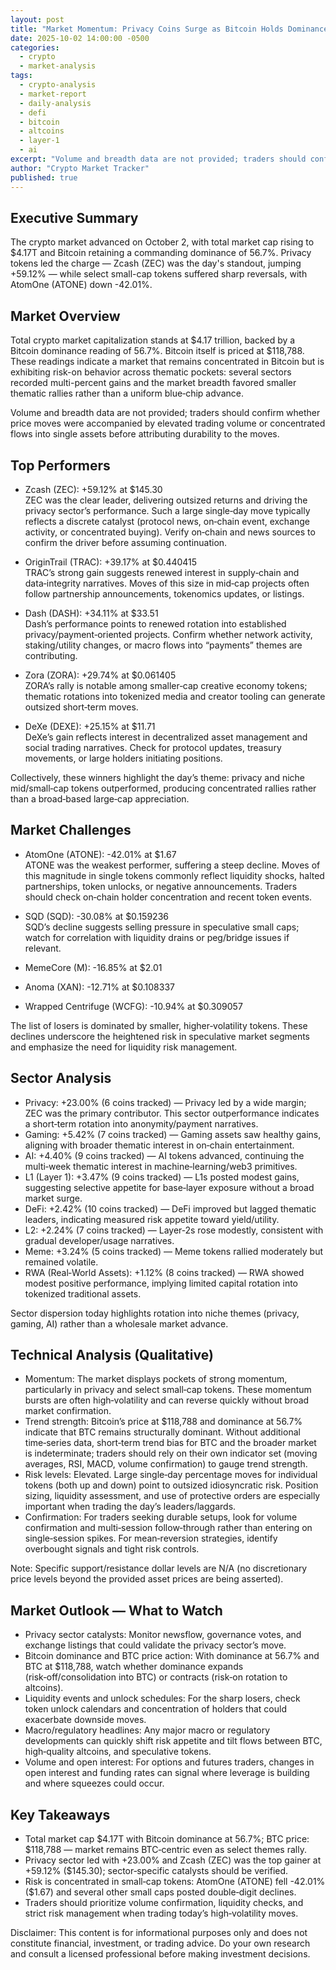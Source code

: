 ```yaml
---
layout: post
title: "Market Momentum: Privacy Coins Surge as Bitcoin Holds Dominance — Daily Crypto Brief (Oct 2, 2025)"
date: 2025-10-02 14:00:00 -0500
categories:
  - crypto
  - market-analysis
tags:
  - crypto-analysis
  - market-report
  - daily-analysis
  - defi
  - bitcoin
  - altcoins
  - layer-1
  - ai
excerpt: "Volume and breadth data are not provided; traders should confirm whether price moves were accompanied by elevated trading volume or concentrated flows into sing..."
author: "Crypto Market Tracker"
published: true
---
```


## Executive Summary
The crypto market advanced on October 2, with total market cap rising to $4.17T and Bitcoin retaining a commanding dominance of 56.7%. Privacy tokens led the charge — Zcash (ZEC) was the day's standout, jumping +59.12% — while select small-cap tokens suffered sharp reversals, with AtomOne (ATONE) down -42.01%.

## Market Overview
Total crypto market capitalization stands at $4.17 trillion, backed by a Bitcoin dominance reading of 56.7%. Bitcoin itself is priced at $118,788. These readings indicate a market that remains concentrated in Bitcoin but is exhibiting risk-on behavior across thematic pockets: several sectors recorded multi-percent gains and the market breadth favored smaller thematic rallies rather than a uniform blue‑chip advance.

Volume and breadth data are not provided; traders should confirm whether price moves were accompanied by elevated trading volume or concentrated flows into single assets before attributing durability to the moves.

## Top Performers
- Zcash (ZEC): +59.12% at $145.30  
  ZEC was the clear leader, delivering outsized returns and driving the privacy sector’s performance. Such a large single‑day move typically reflects a discrete catalyst (protocol news, on‑chain event, exchange activity, or concentrated buying). Verify on‑chain and news sources to confirm the driver before assuming continuation.

- OriginTrail (TRAC): +39.17% at $0.440415  
  TRAC’s strong gain suggests renewed interest in supply‑chain and data‑integrity narratives. Moves of this size in mid‑cap projects often follow partnership announcements, tokenomics updates, or listings.

- Dash (DASH): +34.11% at $33.51  
  Dash’s performance points to renewed rotation into established privacy/payment‑oriented projects. Confirm whether network activity, staking/utility changes, or macro flows into “payments” themes are contributing.

- Zora (ZORA): +29.74% at $0.061405  
  ZORA’s rally is notable among smaller‑cap creative economy tokens; thematic rotations into tokenized media and creator tooling can generate outsized short‑term moves.

- DeXe (DEXE): +25.15% at $11.71  
  DeXe’s gain reflects interest in decentralized asset management and social trading narratives. Check for protocol updates, treasury movements, or large holders initiating positions.

Collectively, these winners highlight the day’s theme: privacy and niche mid/small‑cap tokens outperformed, producing concentrated rallies rather than a broad‑based large‑cap appreciation.

## Market Challenges
- AtomOne (ATONE): -42.01% at $1.67  
  ATONE was the weakest performer, suffering a steep decline. Moves of this magnitude in single tokens commonly reflect liquidity shocks, halted partnerships, token unlocks, or negative announcements. Traders should check on‑chain holder concentration and recent token events.

- SQD (SQD): -30.08% at $0.159236  
  SQD’s decline suggests selling pressure in speculative small caps; watch for correlation with liquidity drains or peg/bridge issues if relevant.

- MemeCore (M): -16.85% at $2.01  
- Anoma (XAN): -12.71% at $0.108337  
- Wrapped Centrifuge (WCFG): -10.94% at $0.309057

The list of losers is dominated by smaller, higher‑volatility tokens. These declines underscore the heightened risk in speculative market segments and emphasize the need for liquidity risk management.

## Sector Analysis
- Privacy: +23.00% (6 coins tracked) — Privacy led by a wide margin; ZEC was the primary contributor. This sector outperformance indicates a short‑term rotation into anonymity/payment narratives.
- Gaming: +5.42% (7 coins tracked) — Gaming assets saw healthy gains, aligning with broader thematic interest in on‑chain entertainment.
- AI: +4.40% (9 coins tracked) — AI tokens advanced, continuing the multi‑week thematic interest in machine‑learning/web3 primitives.
- L1 (Layer 1): +3.47% (9 coins tracked) — L1s posted modest gains, suggesting selective appetite for base‑layer exposure without a broad market surge.
- DeFi: +2.42% (10 coins tracked) — DeFi improved but lagged thematic leaders, indicating measured risk appetite toward yield/utility.
- L2: +2.24% (7 coins tracked) — Layer‑2s rose modestly, consistent with gradual developer/usage narratives.
- Meme: +3.24% (5 coins tracked) — Meme tokens rallied moderately but remained volatile.
- RWA (Real‑World Assets): +1.12% (8 coins tracked) — RWA showed modest positive performance, implying limited capital rotation into tokenized traditional assets.

Sector dispersion today highlights rotation into niche themes (privacy, gaming, AI) rather than a wholesale market advance.

## Technical Analysis (Qualitative)
- Momentum: The market displays pockets of strong momentum, particularly in privacy and select small‑cap tokens. These momentum bursts are often high‑volatility and can reverse quickly without broad market confirmation.
- Trend strength: Bitcoin’s price at $118,788 and dominance at 56.7% indicate that BTC remains structurally dominant. Without additional time‑series data, short‑term trend bias for BTC and the broader market is indeterminate; traders should rely on their own indicator set (moving averages, RSI, MACD, volume confirmation) to gauge trend strength.
- Risk levels: Elevated. Large single‑day percentage moves for individual tokens (both up and down) point to outsized idiosyncratic risk. Position sizing, liquidity assessment, and use of protective orders are especially important when trading the day’s leaders/laggards.
- Confirmation: For traders seeking durable setups, look for volume confirmation and multi‑session follow‑through rather than entering on single‑session spikes. For mean‑reversion strategies, identify overbought signals and tight risk controls.

Note: Specific support/resistance dollar levels are N/A (no discretionary price levels beyond the provided asset prices are being asserted).

## Market Outlook — What to Watch
- Privacy sector catalysts: Monitor newsflow, governance votes, and exchange listings that could validate the privacy sector’s move.
- Bitcoin dominance and BTC price action: With dominance at 56.7% and BTC at $118,788, watch whether dominance expands (risk‑off/consolidation into BTC) or contracts (risk‑on rotation to altcoins).
- Liquidity events and unlock schedules: For the sharp losers, check token unlock calendars and concentration of holders that could exacerbate downside moves.
- Macro/regulatory headlines: Any major macro or regulatory developments can quickly shift risk appetite and tilt flows between BTC, high‑quality altcoins, and speculative tokens.
- Volume and open interest: For options and futures traders, changes in open interest and funding rates can signal where leverage is building and where squeezes could occur.

## Key Takeaways
- Total market cap $4.17T with Bitcoin dominance at 56.7%; BTC price: $118,788 — market remains BTC‑centric even as select themes rally.
- Privacy sector led with +23.00% and Zcash (ZEC) was the top gainer at +59.12% ($145.30); sector‑specific catalysts should be verified.
- Risk is concentrated in small‑cap tokens: AtomOne (ATONE) fell -42.01% ($1.67) and several other small caps posted double‑digit declines.
- Traders should prioritize volume confirmation, liquidity checks, and strict risk management when trading today’s high‑volatility moves.

Disclaimer: This content is for informational purposes only and does not constitute financial, investment, or trading advice. Do your own research and consult a licensed professional before making investment decisions.